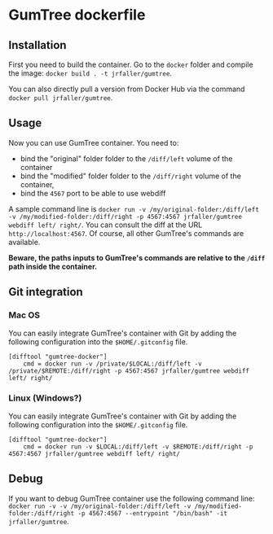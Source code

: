 # GumTree dockerfile

## Installation

First you need to build the container. Go to the `docker` folder and compile the image: `docker build . -t jrfaller/gumtree`.

You can also directly pull a version from Docker Hub via the command `docker pull jrfaller/gumtree`.

## Usage

Now you can use GumTree container. You need to:
* bind the "original" folder folder to the `/diff/left` volume of the container
* bind the "modified" folder folder to the `/diff/right` volume of the container,
* bind the `4567` port to be able to use webdiff

A sample command line is `docker run -v /my/original-folder:/diff/left -v /my/modified-folder:/diff/right -p 4567:4567 jrfaller/gumtree webdiff left/ right/`. You can consult the diff at the URL `http://localhost:4567`. Of course, all other GumTree's commands are available.

**Beware, the paths inputs to GumTree's commands are relative to the `/diff` path inside the container.** 

## Git integration

### Mac OS

You can easily integrate GumTree's container with Git by adding the following configuration into the `$HOME/.gitconfig` file.
```
[difftool "gumtree-docker"]
	cmd = docker run -v /private/$LOCAL:/diff/left -v /private/$REMOTE:/diff/right -p 4567:4567 jrfaller/gumtree webdiff left/ right/
```
### Linux (Windows?)

You can easily integrate GumTree's container with Git by adding the following configuration into the `$HOME/.gitconfig` file.
```
[difftool "gumtree-docker"]
	cmd = docker run -v $LOCAL:/diff/left -v $REMOTE:/diff/right -p 4567:4567 jrfaller/gumtree webdiff left/ right/
```

## Debug

If you want to debug GumTree container use the following command line: `docker run -v -v /my/original-folder:/diff/left -v /my/modified-folder:/diff/right -p 4567:4567 --entrypoint "/bin/bash" -it jrfaller/gumtree`.
